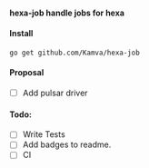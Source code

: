 #### hexa-job handle jobs for hexa

#### Install
```
go get github.com/Kamva/hexa-job
```

#### Proposal
- [ ] Add pulsar driver  

#### Todo:
- [ ] Write Tests
- [ ] Add badges to readme.
- [ ] CI 